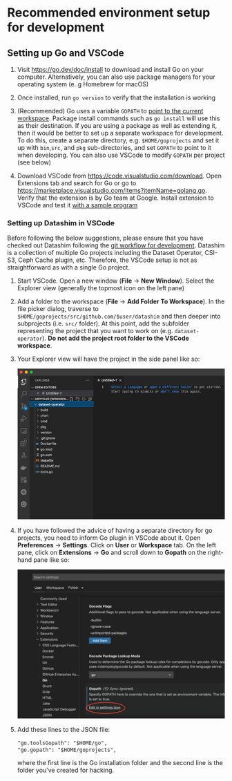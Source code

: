 # Recommended environment setup for development

## Setting up Go and VSCode

1. Visit https://go.dev/doc/install to download and install Go on your computer. Alternatively, you can also use package managers for your operating system (e..g Homebrew for macOS)

2. Once installed, run `go version` to verify that the installation is working

3. (Recommended) Go uses a variable `GOPATH` to [point to the current workspace](https://github.com/golang/go/wiki/SettingGOPATH). Package install commands such as `go install` will use this as their destination. If you are using a package as well as extending it, then it would be better to set up a separate workspace for development. To do this, create a separate directory, e.g. `$HOME/goprojects` and set it up with `bin`,`src`, and `pkg` sub-directories, and set `GOPATH` to point to it when developing. You can also use VSCode to modify `GOPATH` per project (see below)

4. Download VSCode from https://code.visualstudio.com/download. Open Extensions tab and search for Go or go to https://marketplace.visualstudio.com/items?itemName=golang.go. Verify that the extension is by Go team at Google. Install extension to VSCode and test it [with a sample program](https://docs.microsoft.com/en-us/azure/developer/go/configure-visual-studio-code)

### Setting up Datashim in VSCode

Before following the below suggestions, please ensure that you have checked out Datashim following the [git workflow for development](GitWorkflow.md). Datashim is a collection of multiple Go projects including the Dataset Operator, CSI-S3, Ceph Cache plugin, etc. Therefore, the VSCode setup is not as straightforward as with a single Go project. 

1. Start VSCode. Open a new window (**File** -> **New Window**). Select the Explorer view (generally the topmost icon on the left pane)

2. Add a folder to the workspace (**File** -> **Add Folder To Workspace**). In the file picker dialog, traverse to `$HOME/goprojects/src/github.com/$user/datashim` and then deeper into subprojects (i.e. `src/` folder). At this point, add the subfolder representing the project that you want to work on (e.g. `dataset-operator`). **Do not add the project root folder to the VSCode workspace**.

3. Your Explorer view will have the project in the side panel like so:
   
   ![](pictures/vscode-ws.png)

4. If you have followed the advice of having a separate directory for go projects, you need to inform Go plugin in VSCode about it. Open **Preferences** -> **Settings**. Click on **User** or **Workspace** tab. On the left pane, click on **Extensions** -> **Go** and scroll down to **Gopath** on the right-hand pane like so:

   ![](pictures/vscode-gopath.png) 

5. Add these lines to the JSON file:
   ```
   "go.toolsGopath": "$HOME/go",
   "go.gopath": "$HOME/goprojects",
   ```
   where the first line is the Go installation folder and the second line is the folder you've created for hacking.
